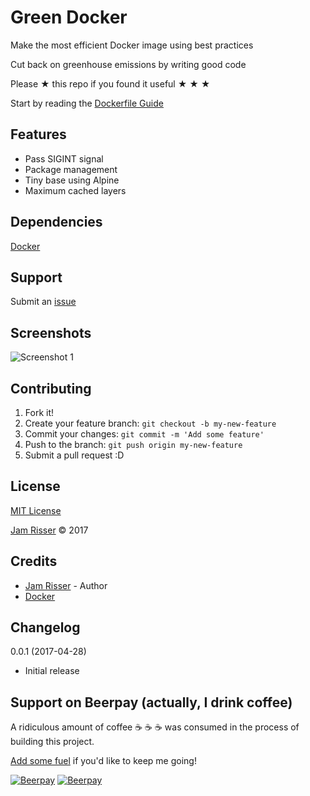 # Green Docker

Make the most efficient Docker image using best practices

Cut back on greenhouse emissions by writing good code

Please &#9733; this repo if you found it useful &#9733; &#9733; &#9733;

Start by reading the [Dockerfile Guide](DOCKERFILE_GUIDE.md)


## Features

* Pass SIGINT signal
* Package management
* Tiny base using Alpine
* Maximum cached layers


## Dependencies

[Docker](https://docker.com)


## Support

Submit an [issue](https://github.com/jamrizzi/readme/issues/new)


## Screenshots

![Screenshot 1](https://drive.google.com/uc?export=view&id=1eA3WplGAimutL1IwMylxd_5JAqnhXy3Txw)


## Contributing

1. Fork it!
2. Create your feature branch: `git checkout -b my-new-feature`
3. Commit your changes: `git commit -m 'Add some feature'`
4. Push to the branch: `git push origin my-new-feature`
5. Submit a pull request :D


## License

[MIT License](https://github.com/jamrizzi/readme/blob/master/LICENSE)

[Jam Risser](https://jamrizzi.com) &copy; 2017


## Credits

* [Jam Risser](https://jamrizzi.com) - Author
* [Docker](https://docs.docker.com/engine/reference/builder)


## Changelog

0.0.1 (2017-04-28)
* Initial release

## Support on Beerpay (actually, I drink coffee)

A ridiculous amount of coffee :coffee: :coffee: :coffee: was consumed in the process of building this project.

[Add some fuel](https://beerpay.io/jamrizzi/green-docker) if you'd like to keep me going!

[![Beerpay](https://beerpay.io/jamrizzi/green-docker/badge.svg?style=beer-square)](https://beerpay.io/jamrizzi/green-docker)  [![Beerpay](https://beerpay.io/jamrizzi/green-docker/make-wish.svg?style=flat-square)](https://beerpay.io/jamrizzi/green-docker?focus=wish)
